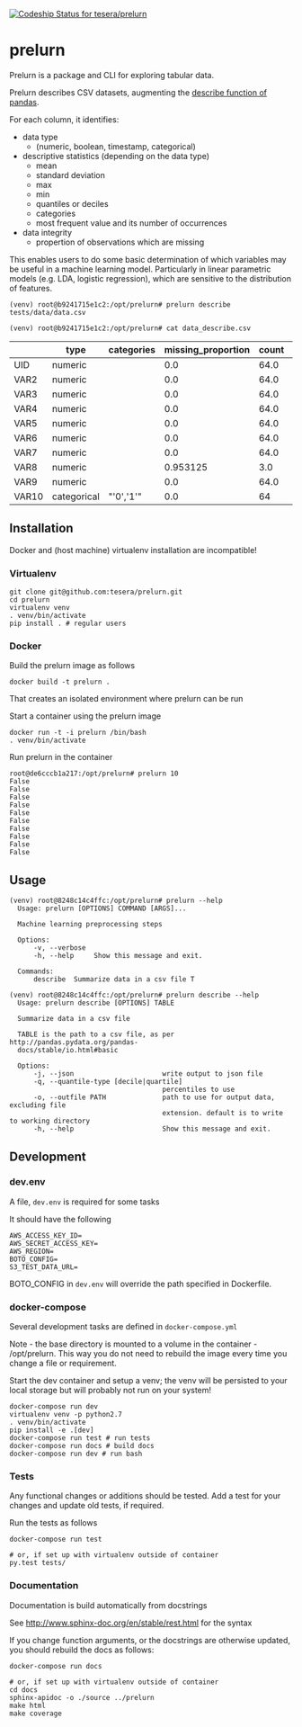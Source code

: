 [ ![Codeship Status for tesera/prelurn](https://codeship.com/projects/5fe1ee30-0697-0134-b6bc-266f0864d803/status?branch=master)](https://codeship.com/projects/154750)

# prelurn

Prelurn is a package and CLI for exploring tabular data.

Prelurn describes CSV datasets, augmenting the
[describe function of pandas](max.pandas.pydata.org/pandas-docs/stable/generated/pandas.DataFrame.describe.html).

For each column, it identifies:  

- data type
    - (numeric, boolean, timestamp, categorical)
- descriptive statistics (depending on the data type)
    - mean
    - standard deviation
    - max
    - min
    - quantiles or deciles
    - categories
    - most frequent value and its number of occurrences
- data integrity
    - propertion of observations which are missing

This enables users to do some basic determination of which variables may be
useful in a machine learning model. Particularly in linear parametric models
(e.g. LDA, logistic regression), which are sensitive to the distribution of
features.


```
(venv) root@b9241715e1c2:/opt/prelurn# prelurn describe tests/data/data.csv

(venv) root@b9241715e1c2:/opt/prelurn# cat data_describe.csv

```

||type|categories|missing_proportion|count|unique|top|freq|mean|std|min|10%|20%|30%|40%|50%|60%|70%|80%|90%|max|
|---|---|---|---|---|---|---|---|---|---|---|---|---|---|---|---|---|---|---|---|---|
|UID|numeric||0.0|64.0||||257.09375|79.36168335988272|106.0|145.9|184.6|211.9|234.60000000000002|257.5|281.4|309.19999999999993|346.6|359.7|373.0|
|VAR2|numeric||0.0|64.0||||0.201531991390625|0.07087738465807435|0.108853503|0.13695698950000001|0.15321989400000002|0.16363511890000002|0.1732312022|0.1840266945|0.1953042124|0.21185764439999996|0.2354144256|0.2847120188|0.5441622070000001|
|VAR3|numeric||0.0|64.0||||0.0|0.0|0.0|0.0|0.0|0.0|0.0|0.0|0.0|0.0|0.0|0.0|0.0|
|VAR4|numeric||0.0|64.0||||0.421875|0.4977628523130841|0.0|0.0|0.0|0.0|0.0|0.0|1.0|1.0|1.0|1.0|1.0|
|VAR5|numeric||0.0|64.0||||0.234375|0.42695628191498325|0.0|0.0|0.0|0.0|0.0|0.0|0.0|0.0|1.0|1.0|1.0|
|VAR6|numeric||0.0|64.0||||0.109375|0.3145764348029479|0.0|0.0|0.0|0.0|0.0|0.0|0.0|0.0|0.0|0.7000000000000028|1.0|
|VAR7|numeric||0.0|64.0||||0.078125|0.27048970875004197|0.0|0.0|0.0|0.0|0.0|0.0|0.0|0.0|0.0|0.0|1.0|
|VAR8|numeric||0.953125|3.0||||1.0|1.0|0.0|0.2|0.4|0.6|0.8|1.0|1.2|1.4|1.6|1.8|2.0|
|VAR9|numeric||0.0|64.0||||0.03125|0.17536809360305042|0.0|0.0|0.0|0.0|0.0|0.0|0.0|0.0|0.0|0.0|1.0|
|VAR10|categorical|"'0','1'"|0.0|64|2|'0'|61||||||||||||||


## Installation

Docker and (host machine) virtualenv installation are incompatible!

### Virtualenv
```
git clone git@github.com:tesera/prelurn.git
cd prelurn
virtualenv venv
. venv/bin/activate
pip install . # regular users
```

### Docker

Build the prelurn image as follows

```
docker build -t prelurn .
```

That creates an isolated environment where prelurn can be run

Start a container using the prelurn image

```
docker run -t -i prelurn /bin/bash
. venv/bin/activate
```

Run prelurn in the container

```
root@de6cccb1a217:/opt/prelurn# prelurn 10
False
False
False
False
False
False
False
False
False
False
```

## Usage

```
(venv) root@8248c14c4ffc:/opt/prelurn# prelurn --help
  Usage: prelurn [OPTIONS] COMMAND [ARGS]...

  Machine learning preprocessing steps

  Options:
      -v, --verbose
      -h, --help     Show this message and exit.

  Commands:
      describe  Summarize data in a csv file T
```

```
(venv) root@8248c14c4ffc:/opt/prelurn# prelurn describe --help
  Usage: prelurn describe [OPTIONS] TABLE

  Summarize data in a csv file

  TABLE is the path to a csv file, as per http://pandas.pydata.org/pandas-
  docs/stable/io.html#basic

  Options:
      -j, --json                      write output to json file
      -q, --quantile-type [decile|quartile]
                                      percentiles to use
      -o, --outfile PATH              path to use for output data, excluding file
                                      extension. default is to write to working directory
      -h, --help                      Show this message and exit.
```

## Development
### dev.env

A file, `dev.env` is required for some tasks

It should have the following

```
AWS_ACCESS_KEY_ID=
AWS_SECRET_ACCESS_KEY=
AWS_REGION=
BOTO_CONFIG=
S3_TEST_DATA_URL=
```

BOTO_CONFIG in `dev.env` will override the path specified in Dockerfile.

### docker-compose

Several development tasks are defined in `docker-compose.yml`

Note - the base directory is mounted to a volume in the container -
/opt/prelurn. This way you do not need to rebuild the image every time you
change a file or requirement.

Start the dev container and setup a venv; the venv will be persisted to your
local storage but will probably not run on your system!

```
docker-compose run dev
virtualenv venv -p python2.7
. venv/bin/activate
pip install -e .[dev]
docker-compose run test # run tests
docker-compose run docs # build docs
docker-compose run dev # run bash
```

### Tests

Any functional changes or additions should be tested. Add a test for your
changes and update old tests, if required.

Run the tests as follows

```
docker-compose run test

# or, if set up with virtualenv outside of container
py.test tests/
```

### Documentation

Documentation is build automatically from docstrings

See http://www.sphinx-doc.org/en/stable/rest.html for the syntax

If you change function arguments, or the docstrings are otherwise updated, you
should rebuild the docs as follows:

```
docker-compose run docs

# or, if set up with virtualenv outside of container
cd docs
sphinx-apidoc -o ./source ../prelurn
make html
make coverage
```
